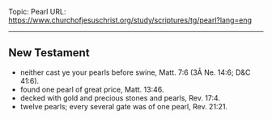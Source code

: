 Topic: Pearl
URL: https://www.churchofjesuschrist.org/study/scriptures/tg/pearl?lang=eng

---

## New Testament

- neither cast ye your pearls before swine, Matt. 7:6 (3Â Ne. 14:6; D&C 41:6).
- found one pearl of great price, Matt. 13:46.
- decked with gold and precious stones and pearls, Rev. 17:4.
- twelve pearls; every several gate was of one pearl, Rev. 21:21.

